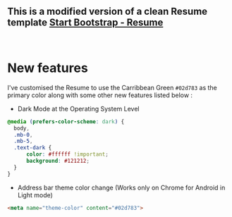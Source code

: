 ## This is a modified version of a clean Resume template [Start Bootstrap - Resume](https://startbootstrap.com/template-overviews/resume/)

</br>

# New features
I've customised the Resume to use the Carribbean Green `#02d783` as the primary color along with some other new features listed below : 
- Dark Mode at the Operating System Level
```css
@media (prefers-color-scheme: dark) {
  body,
  .mb-0,
  .mb-5,
  .text-dark {
      color: #ffffff !important;
      background: #121212;
  }
}
```
- Address bar theme color change (Works only on Chrome for Android in Light mode)
```html
<meta name="theme-color" content="#02d783">
```